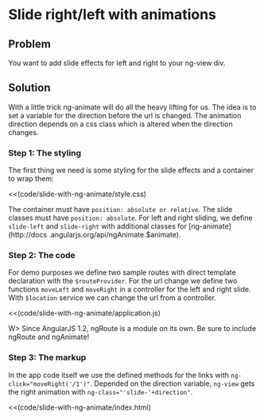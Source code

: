 # Slide right/left with animations

## Problem

You want to add slide effects for left and right to your ng-view div.


## Solution

With a little trick ng-animate will do all the heavy lifting for us. The idea is to set a variable for the direction
 before the url is changed. The animation direction depends on a css class which is altered when the direction changes.


### Step 1: The styling

The first thing we need is some styling for the slide effects and a container to wrap them:

<<(code/slide-with-ng-animate/style.css)

The container must have `position: absolute or relative`. The slide classes must have `position: absolute`. For left
and right sliding, we define `slide-left` and `slide-right` with additional classes for [ng-animate](http://docs
.angularjs.org/api/ngAnimate.$animate).


### Step 2: The code

For demo purposes we define two sample routes with direct template declaration with the `$routeProvider`. For the url
 change we define two functions `moveLeft` and `moveRight` in a controller for the left and right slide. With
 `$location` service we can change the url from a controller.

<<(code/slide-with-ng-animate/application.js)

W> Since AngularJS 1.2, ngRoute is a module on its own. Be sure to include ngRoute and ngAnimate!


### Step 3: The markup

In the app code itself we use the defined methods for the links with `ng-click="moveRight('/1')"`. Depended on the
direction variable, `ng-view` gets the right animation with `ng-class="'slide-'+direction"`.

<<(code/slide-with-ng-animate/index.html)



